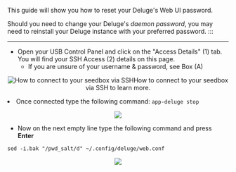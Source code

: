 This guide will show you how to reset your Deluge's Web UI password.

<c><p class=callout info>Should you need to change your Deluge's *daemon password*, you may need to reinstall your Deluge instance with your preferred password.
:::

***

* Open your USB Control Panel and click on the "Access Details" (1) tab. You will find your SSH Access (2) details on this page.
  * If you are unsure of your username & password, see Box (A)

<p align="center">
<img src="https://docs.usbx.me/uploads/images/gallery/2019-11/image2019-6-13_22-37-47%5B1%5D.png)

:::

* Connect to your seedbox's SSH
  * For more information, visit [How to connect to your seedbox via SSH](https://docs.usbx.me/books/secure-shell-%28ssh%29/page/how-to-connect-to-your-seedbox-via-ssh "How to connect to your seedbox via SSH") to learn more.
* Once connected type the following command: `app-deluge stop`

<p align="center">
<img src="https://docs.usbx.me/uploads/images/gallery/2019-11/2019-06-13_22h57_19%5B1%5D.png)

:::

* Now on the empty line type the following command and press **Enter**

`sed -i.bak "/pwd_sha1/d" ~/.config/deluge/web.conf`

* Now on the next empty line type the following command and press **Enter**

`sed -i.bak "/pwd_salt/d" ~/.config/deluge/web.conf`

<p align="center">
<img src="https://docs.usbx.me/uploads/images/gallery/2019-11/2019-06-13_23h03_23%5B1%5D.png)

:::

* Now start your deluge instance by running `app-deluge start` 
* Once started, enter `deluge` as your password.

<p align="center">
<img src="https://docs.usbx.me/uploads/images/gallery/2019-11/2019-06-13_23h06_06%5B1%5D.png)

:::